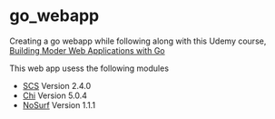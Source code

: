 # go_webapp

Creating a go webapp while following along with this Udemy course, [Building Moder Web Applications with Go](https://www.udemy.com/course/building-modern-web-applications-with-go/)

This web app usess the following modules
- [SCS](http://github.com/alexedwards/scs/) Version 2.4.0
- [Chi](http://github.com/go-chi/chi/) Version 5.0.4
- [NoSurf](http://github.com/justinas/nosurf) Version 1.1.1